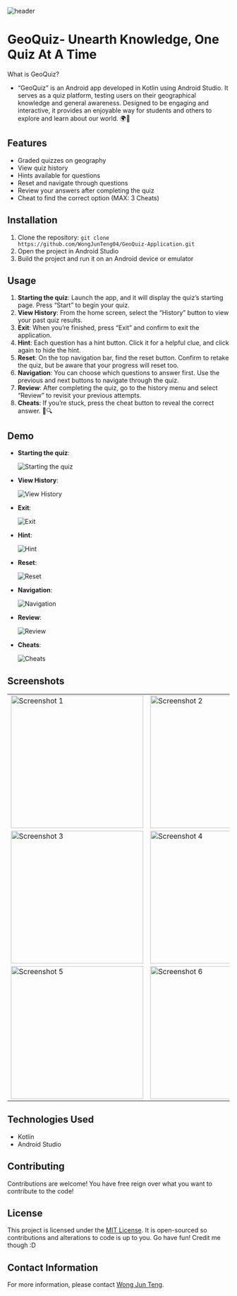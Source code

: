 ![header](https://github.com/WongJunTeng04/GeoQuiz-Application/assets/151650892/50566c63-92d6-4371-aa9e-5218637ec8da)

# GeoQuiz- Unearth Knowledge, One Quiz At A Time

What is GeoQuiz?
- “GeoQuiz” is an Android app developed in Kotlin using Android Studio. It serves as a quiz platform, testing users on their geographical knowledge and general awareness. Designed to be engaging and interactive, it provides an enjoyable way for students and others to explore and learn about our world. 🌍📱

## Features

- Graded quizzes on geography
- View quiz history
- Hints available for questions
- Reset and navigate through questions
- Review your answers after completing the quiz
- Cheat to find the correct option (MAX: 3 Cheats)

## Installation

1. Clone the repository: `git clone https://github.com/WongJunTeng04/GeoQuiz-Application.git`
2. Open the project in Android Studio
3. Build the project and run it on an Android device or emulator

## Usage

1. **Starting the quiz**: Launch the app, and it will display the quiz’s starting page. Press “Start” to begin your quiz.
2. **View History**: From the home screen, select the “History” button to view your past quiz results.
3. **Exit**: When you’re finished, press “Exit” and confirm to exit the application.
4. **Hint**: Each question has a hint button. Click it for a helpful clue, and click again to hide the hint.
5. **Reset**:  On the top navigation bar, find the reset button. Confirm to retake the quiz, but be aware that your progress will reset too.
6. **Navigation**: You can choose which questions to answer first. Use the previous and next buttons to navigate through the quiz.
7. **Review**: After completing the quiz, go to the history menu and select “Review” to revisit your previous attempts.
8. **Cheats**: If you’re stuck, press the cheat button to reveal the correct answer. 🧠🔍

## Demo
- **Starting the quiz**:

  ![Starting the quiz](https://github.com/WongJunTeng04/GeoQuiz-Application/assets/151650892/400e91ec-4542-429b-a022-fd5a655411c0)

- **View History**:
  
  ![View History](https://github.com/WongJunTeng04/GeoQuiz-Application/assets/151650892/44e53bef-aa36-4220-a3f7-30e5338b3438)

- **Exit**:
  
  ![Exit](https://github.com/WongJunTeng04/GeoQuiz-Application/assets/151650892/3ff58c5e-24e7-4494-b42d-2193426641ab)
  
- **Hint**:
  
  ![Hint](https://github.com/WongJunTeng04/GeoQuiz-Application/assets/151650892/c4e29f09-c774-40a9-8e34-27cc5af6700e)

- **Reset**:
  
  ![Reset](https://github.com/WongJunTeng04/GeoQuiz-Application/assets/151650892/6a3b0269-0f8e-4f3c-96a5-343096c137c3)
  
- **Navigation**:
  
  ![Navigation](https://github.com/WongJunTeng04/GeoQuiz-Application/assets/151650892/17c0e2ef-3518-4dfa-8a20-90465d535e71)
  
- **Review**:
  
  ![Review](https://github.com/WongJunTeng04/GeoQuiz-Application/assets/151650892/ef239ad7-3859-469d-9c90-c3928aa385f9)

- **Cheats**:
  
  ![Cheats](https://github.com/WongJunTeng04/GeoQuiz-Application/assets/151650892/905377ee-d0f8-4f27-9c8e-e1c40fd5fd45)

## Screenshots
<table>
  <tr>
    <td><img src="https://github.com/WongJunTeng04/GeoQuiz-Application/assets/151650892/a7b8b312-6b43-4242-bbb7-59d9457e73a4" alt="Screenshot 1" width="300"/></td>
    <td><img src="https://github.com/WongJunTeng04/GeoQuiz-Application/assets/151650892/599b47da-b7db-409c-aec9-3edd36f70884" alt="Screenshot 2" width="300"/></td>
  </tr>
  <tr>
    <td><img src="https://github.com/WongJunTeng04/GeoQuiz-Application/assets/151650892/1012bda4-9cbf-4930-b3a4-875610652da7" alt="Screenshot 3" width="300"/></td>
    <td><img src="https://github.com/WongJunTeng04/GeoQuiz-Application/assets/151650892/be980fcc-9743-4e2a-8352-e0ca5636070e" alt="Screenshot 4" width="300"/></td>
  </tr>
	<tr>
    <td><img src="https://github.com/WongJunTeng04/GeoQuiz-Application/assets/151650892/b92c1085-404c-4891-8266-888d1bec7131" alt="Screenshot 5" width="300"/></td>
    <td><img src="https://github.com/WongJunTeng04/GeoQuiz-Application/assets/151650892/1690fc03-f7cb-44c8-91ab-d3936dfa3834" alt="Screenshot 6" width="300"/></td>
  </tr>
</table>

## Technologies Used

- Kotlin
- Android Studio

## Contributing

Contributions are welcome! You have free reign over what you want to contribute to the code!

## License

This project is licensed under the [MIT License](link-to-license). It is open-sourced so contributions and alterations to code is up to you. Go have fun! Credit me though :D

## Contact Information

For more information, please contact [Wong Jun Teng](mailto:junteng.wong01@gmail.com).

